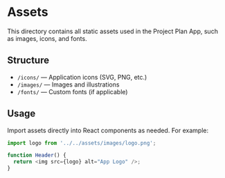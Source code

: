 # Assets

This directory contains all static assets used in the Project Plan App, such as images, icons, and fonts.

## Structure

- `/icons/` — Application icons (SVG, PNG, etc.)
- `/images/` — Images and illustrations
- `/fonts/` — Custom fonts (if applicable)

## Usage

Import assets directly into React components as needed. For example:

```javascript
import logo from '../../assets/images/logo.png';

function Header() {
  return <img src={logo} alt="App Logo" />;
}
